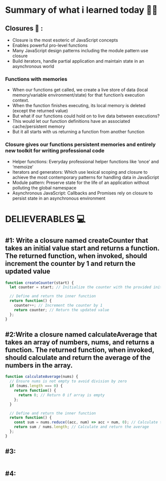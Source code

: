 
# Summary of what i learned today 🧑‍🏫


## Closures 🚩 :

- Closure is the most esoteric of JavaScript concepts
- Enables powerful pro-level functions
- Many JavaScript design patterns including the module pattern use closure
- Build iterators, handle partial application and maintain state in an
asynchronous world
  
### Functions with memories
- When our functions get called, we create a live store of data (local memory/variable environment/state) for that function’s execution context.
- When the function finishes executing, its local memory is deleted (except the returned value)
- But what if our functions could hold on to live data between executions?
- This would let our function definitions have an associated cache/persistent memory
- But it all starts with us returning a function from another function

### Closure gives our functions persistent memories and entirely new toolkit for writing professional code

- Helper functions: Everyday professional helper functions like ‘once’ and ‘memoize’
- Iterators and generators: Which use lexical scoping and closure to achieve the most contemporary patterns for handling data in JavaScript
- Module pattern: Preserve state for the life of an application without polluting the global namespace
- Asynchronous JavaScript: Callbacks and Promises rely on closure to persist state in an asynchronous environment

# DELIEVERABLES	💻

## #1: Write a closure named createCounter that takes an initial value start and returns a function. The returned function, when invoked, should increment the counter by 1 and return the updated value
```js
function createCounter(start) {
  let counter = start; // Initialize the counter with the provided initial value

  // Define and return the inner function
  return function() {
    counter++; // Increment the counter by 1
    return counter; // Return the updated value
  };
}
```
## #2:Write a closure named calculateAverage that takes an array of numbers, nums, and returns a function. The returned function, when invoked, should calculate and return the average of the numbers in the array.

```js
function calculateAverage(nums) {
  // Ensure nums is not empty to avoid division by zero
  if (nums.length === 0) {
    return function() {
      return 0; // Return 0 if array is empty
    };
  }

  // Define and return the inner function
  return function() {
    const sum = nums.reduce((acc, num) => acc + num, 0); // Calculate the sum of the numbers
    return sum / nums.length; // Calculate and return the average
  };
}

```
## #3:
```js

```
## #4:
```js

```
